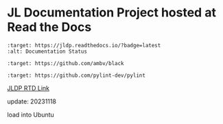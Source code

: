 # JL Documentation Project hosted at Read the Docs

```{image} https://readthedocs.org/projects/jldp/badge/?version=latest
:target: https://jldp.readthedocs.io/?badge=latest
:alt: Documentation Status
```

```{image} https://img.shields.io/badge/code%20style-black-000000.svg
:target: https://github.com/ambv/black
```

```{image} https://img.shields.io/badge/linting-pylint-yellowgreen
:target: https://github.com/pylint-dev/pylint
```

[JLDP RTD Link](https://jldp.readthedocs.io)

update: 20231118

load into Ubuntu
